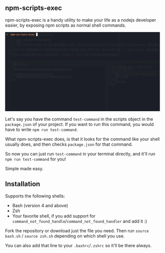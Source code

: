 ## npm-scripts-exec

npm-scripts-exec is a handy utility to make your life as a nodejs developer easier, by exposing npm scripts as normal shell commands.

![npm-scripts-exec demo](preview.gif)

Let's say you have the command `test-command` in the scripts object in the `package.json` of your project.
If you want to run this command, you would have to write `npm run test-command`.

What npm-scripts-exec does, is that it looks for the command like your shell usually does, and then checks `package.json` for that command.

So now you can just run `test-command` in your terminal directly, and it'll run `npm run test-command` for you!

Simple made easy.

## Installation

Supports the following shells:

* Bash (version 4 and above)
* Zsh
* Your favorite shell, if you add support for `command_not_found_handle`/`command_not_found_handler` and add it :)

Fork the repository or download just the file you need. Then run `source bash.sh` / `source zsh.sh` depending on which shell you use.

You can also add that line to your `.bashrc`/`.zshrc` so it'll be there always.
